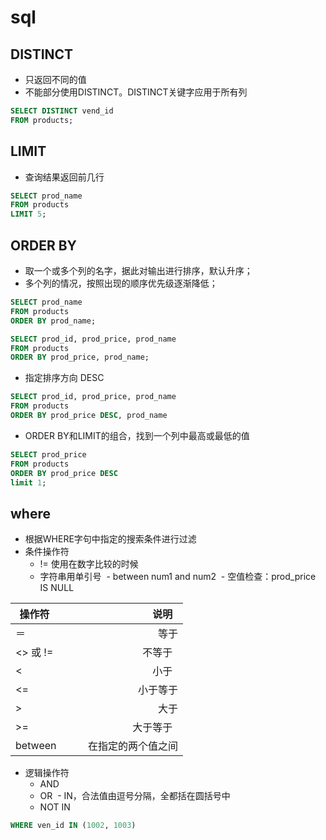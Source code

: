# sql

## DISTINCT
- 只返回不同的值
- 不能部分使用DISTINCT。DISTINCT关键字应用于所有列
```sql
SELECT DISTINCT vend_id
FROM products;
```

## LIMIT
- 查询结果返回前几行
```sql
SELECT prod_name
FROM products
LIMIT 5;
```

## ORDER BY
- 取一个或多个列的名字，据此对输出进行排序，默认升序；
- 多个列的情况，按照出现的顺序优先级逐渐降低；
```sql
SELECT prod_name
FROM products
ORDER BY prod_name;
```

```sql
SELECT prod_id, prod_price, prod_name
FROM products
ORDER BY prod_price, prod_name;
```
- 指定排序方向 DESC
```sql
SELECT prod_id, prod_price, prod_name
FROM products
ORDER BY prod_price DESC, prod_name
```

- ORDER BY和LIMIT的组合，找到一个列中最高或最低的值
```sql
SELECT prod_price
FROM products
ORDER BY prod_price DESC
limit 1;
```

## where

- 根据WHERE字句中指定的搜索条件进行过滤
- 条件操作符
  - != 使用在数字比较的时候
  - 字符串用单引号
  - between num1 and num2
  - 空值检查：prod_price IS NULL

| 操作符        | 说明   |
| --------   | -----:  |
| ＝     | 等于 |
| <> 或 !=      |   不等于   |
| <        |    小于    |
| <=        |    小于等于  |
| >        |    大于  |
| >=        |    大于等于    |
| between        |    在指定的两个值之间  |

- 逻辑操作符
  - AND
  - OR
  - IN，合法值由逗号分隔，全都括在圆括号中
  - NOT IN
  
```sql
WHERE ven_id IN (1002, 1003)
```

